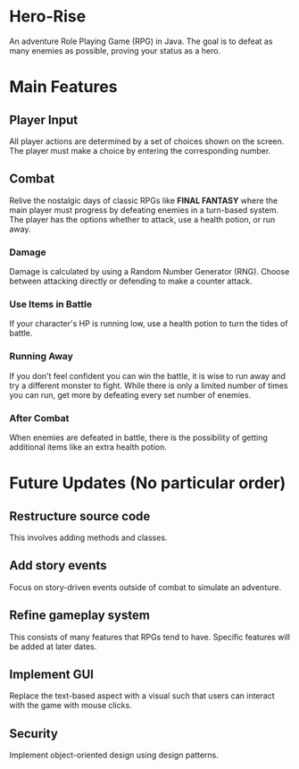 # Hero-Rise

An adventure Role Playing Game (RPG) in Java. The goal is to defeat as many enemies as possible, proving your status as a hero.
  

# Main Features
  
## Player Input

All player actions are determined by a set of choices shown on the screen. The player must make a choice by entering the corresponding number.

## Combat

Relive the nostalgic days of classic RPGs like **FINAL FANTASY** where the main player must progress by defeating enemies in a turn-based system. The player has the options whether to attack, use a health potion, or run away.

### Damage

Damage is calculated by using a Random Number Generator (RNG). Choose between attacking directly or defending to make a counter attack.

### Use Items in Battle

If your character's HP is running low, use a health potion to turn the tides of battle.

### Running Away

If you don't feel confident you can win the battle, it is wise to run away and try a different monster to fight. While there is only a limited number of times you can run, get more by defeating every set number of enemies.

### After Combat

When enemies are defeated in battle, there is the possibility of getting additional items like an extra health potion.  


# Future Updates (No particular order)

## Restructure source code

This involves adding methods and classes.

## Add story events

Focus on story-driven events outside of combat to simulate an adventure.

## Refine gameplay system

This consists of many features that RPGs tend to have. Specific features will be added at later dates.

## Implement GUI

Replace the text-based aspect with a visual such that users can interact with the game with mouse clicks.

## Security

Implement object-oriented design using design patterns.